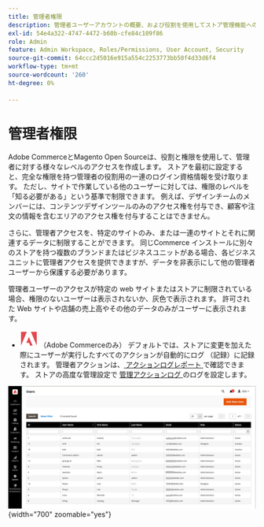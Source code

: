 ```yaml
---
title: 管理者権限
description: 管理者ユーザーアカウントの概要、および役割を使用してストア管理機能へのアクセス権を付与する方法について説明します。
exl-id: 54e4a322-4747-4472-b60b-cfe84c109f86
role: Admin
feature: Admin Workspace, Roles/Permissions, User Account, Security
source-git-commit: 64ccc2d5016e915a554c2253773bb50f4d33d6f4
workflow-type: tm+mt
source-wordcount: '260'
ht-degree: 0%

---
```


# 管理者権限

Adobe CommerceとMagento Open Sourceは、役割と権限を使用して、管理者に対する様々なレベルのアクセスを作成します。 ストアを最初に設定すると、完全な権限を持つ管理者の役割用の一連のログイン資格情報を受け取ります。 ただし、サイトで作業している他のユーザーに対しては、権限のレベルを「知る必要がある」という基準で制限できます。 例えば、デザインチームのメンバーには、コンテンツデザインツールのみのアクセス権を付与でき、顧客や注文の情報を含むエリアのアクセス権を付与することはできません。

さらに、管理者アクセスを、特定のサイトのみ、または一連のサイトとそれに関連するデータに制限することができます。 同じCommerce インストールに別々のストアを持つ複数のブランドまたはビジネスユニットがある場合、各ビジネスユニットに管理者アクセスを提供できますが、データを非表示にして他の管理者ユーザーから保護する必要があります。

管理者ユーザーのアクセスが特定の web サイトまたはストアに制限されている場合、権限のないユーザーは表示されないか、灰色で表示されます。 許可された Web サイトや店舗の売上高やその他のデータのみがユーザーに表示されます。

- ![Adobe Commerce](../assets/adobe-logo.svg) （Adobe Commerceのみ） デフォルトでは、ストアに変更を加えた際にユーザーが実行したすべてのアクションが自動的にログ （記録）に記録されます。 管理者アクションは、[ アクションログレポート ](action-log-report.md) で確認できます。 ストアの高度な管理設定で [ 管理アクションログ ](action-log.md) のログを設定します。

![ 管理者 – すべてのユーザーアカウント ](./assets/users-all.png){width="700" zoomable="yes"}
